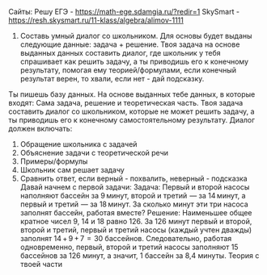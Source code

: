 Сайты:
Решу ЕГЭ - https://math-ege.sdamgia.ru/?redir=1
SkySmart - https://resh.skysmart.ru/11-klass/algebra/alimov-1111
1) Составь умный диалог со школьником. Для основы будет выданы следующие данные: задача + решение. Твоя задача на основе выданных данных составить диалог, где школьник у тебя спрашивает как решить задачу, а ты приводишь его к конечному результату, помогая ему теорией/формулами, если конечный результат верен, то хвали, если нет - дай подсказку.

Ты пишешь базу данных. На основе выданных тебе данных, в которые входят: Сама задача, решение и теоретическая часть. Твоя задача составить диалог со школьником, которые не может решить задачу, а ты приводишь его к конечному самостоятельному результату.
Диалог должен включать: 
1. Обращение школьника с задачей
2. Объяснение задачи с теоретической речи
3. Примеры/формулы
4. Школьник сам решает задачу
5. Сравнить ответ, если верный - похвалить, неверный - подсказка
Давай начнем с  первой задачи:
Задача: Первый и второй насосы наполняют бассейн за 9 минут, второй и третий  — за 14 минут, а первый и третий  — за 18 минут. За сколько минут эти три насоса заполнят бассейн, работая вместе?
Решение: Наименьшее общее кратное чисел 9, 14 и 18 равно 126. За 126 минут первый и второй, второй и третий, первый и третий насосы (каждый учтен дважды) заполнят 14 + 9 + 7  =  30 бассейнов. Следовательно, работая одновременно, первый, второй и третий насосы заполняют 15 бассейнов за 126 минут, а значит, 1 бассейн за 8,4 минуты.
Теория с твоей части

